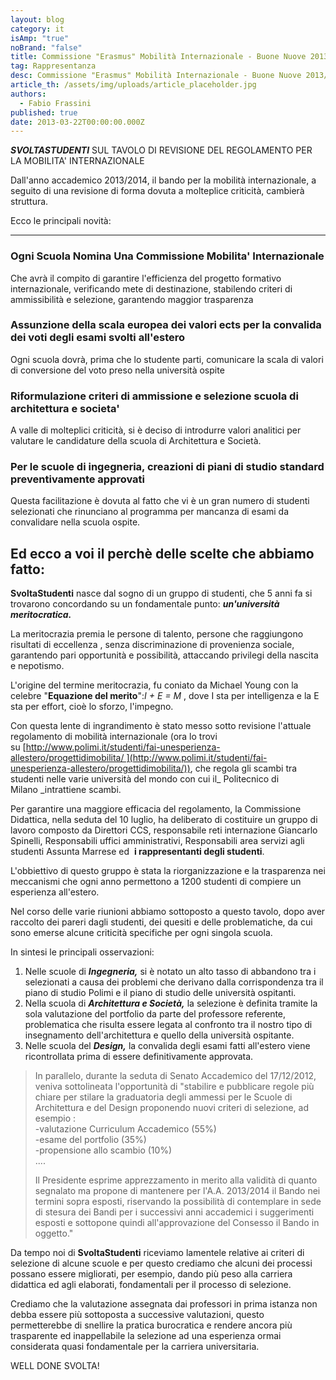 ```yaml
---
layout: blog
category: it
isAmp: "true"
noBrand: "false"
title: Commissione "Erasmus" Mobilità Internazionale - Buone Nuove 2013/14
tag: Rappresentanza
desc: Commissione "Erasmus" Mobilità Internazionale - Buone Nuove 2013/14
article_th: /assets/img/uploads/article_placeholder.jpg
authors:
  - Fabio Frassini
published: true
date: 2013-03-22T00:00:00.000Z
---
```


**_SVOLTASTUDENTI_** SUL TAVOLO DI REVISIONE DEL REGOLAMENTO PER LA MOBILITA' INTERNAZIONALE

Dall'anno accademico 2013/2014, il bando per la mobilità internazionale, a seguito di una revisione di forma dovuta a molteplice criticità, cambierà struttura.

Ecco le principali novità:  

-----------------------------

### Ogni Scuola Nomina Una Commissione Mobilita' Internazionale

Che avrà il compito di garantire l'efficienza del progetto formativo internazionale, verificando mete di destinazione, stabilendo criteri di ammissibilità e selezione, garantendo maggior trasparenza

### Assunzione della scala europea dei valori ects per la convalida dei voti degli esami svolti all'estero

Ogni scuola dovrà, prima che lo studente parti, comunicare la scala di valori di conversione del voto preso nella università ospite

### Riformulazione criteri di ammissione e selezione scuola di architettura e societa'

A valle di molteplici criticità, si è deciso di introdurre valori analitici per valutare le candidature della scuola di Architettura e Società.

### Per le scuole di ingegneria, creazioni di piani di studio standard preventivamente approvati

Questa facilitazione è dovuta al fatto che vi è un gran numero di studenti selezionati che rinunciano al programma per mancanza di esami da convalidare nella scuola ospite.

Ed ecco a voi il perchè delle scelte che abbiamo fatto:
-------------------------------------------------------

**SvoltaStudenti** nasce dal sogno di un gruppo di studenti, che 5 anni fa si trovarono concordando su un fondamentale punto: **_un'università meritocratica._**

La meritocrazia premia le persone di talento, persone che raggiungono risultati di eccellenza , senza discriminazione di provenienza sociale, garantendo pari opportunità e possibilità, attaccando privilegi della nascita e nepotismo.

L'origine del termine meritocrazia, fu coniato da Michael Young con la celebre "**Equazione del merito**":_I + E = M_ , dove I sta per intelligenza e la E sta per effort, cioè lo sforzo, l'impegno.

Con questa lente di ingrandimento è stato messo sotto revisione l'attuale regolamento di mobilità internazionale (ora lo trovi su [http://www.polimi.it/studenti/fai-unesperienza-allestero/progettidimobilita/ ](http://www.polimi.it/studenti/fai-unesperienza-allestero/progettidimobilita/)), che regola gli scambi tra studenti nelle varie università del mondo con cui il_ Politecnico di Milano _intrattiene scambi.

Per garantire una maggiore efficacia del regolamento, la Commissione Didattica, nella seduta del 10 luglio, ha deliberato di costituire un gruppo di lavoro composto da Direttori CCS, responsabile reti internazione Giancarlo Spinelli, Responsabili uffici amministrativi, Responsabili area servizi agli studenti Assunta Marrese ed  **i rappresentanti degli studenti**.

L'obbiettivo di questo gruppo è stata la riorganizzazione e la trasparenza nei meccanismi che ogni anno permettono a 1200 studenti di compiere un esperienza all'estero.

Nel corso delle varie riunioni abbiamo sottoposto a questo tavolo, dopo aver raccolto dei pareri dagli studenti, dei quesiti e delle problematiche, da cui sono emerse alcune criticità specifiche per ogni singola scuola.

In sintesi le principali osservazioni:

1.  Nelle scuole di **_Ingegneria,_** si è notato un alto tasso di abbandono tra i selezionati a causa dei problemi che derivano dalla corrispondenza tra il piano di studio Polimi e il piano di studio delle università ospitanti.
2.  Nella scuola di **_Architettura e Società,_** la selezione è definita tramite la sola valutazione del portfolio da parte del professore referente, problematica che risulta essere legata al confronto tra il nostro tipo di insegnamento dell'architettura e quello della università ospitante.
3.  Nelle scuola del **_Design,_** la convalida degli esami fatti all'estero viene ricontrollata prima di essere definitivamente approvata.

> In parallelo, durante la seduta di Senato Accademico del 17/12/2012, veniva sottolineata l'opportunità di "stabilire e pubblicare regole più chiare per stilare la graduatoria degli ammessi per le Scuole di Architettura e del Design proponendo nuovi criteri di selezione, ad esempio :  
> -valutazione Curriculum Accademico (55%)  
> -esame del portfolio (35%)  
> -propensione allo scambio (10%)   
> ....
> 
> Il Presidente esprime apprezzamento in merito alla validità di quanto segnalato ma propone di mantenere per l'A.A. 2013/2014 il Bando nei termini sopra esposti, riservando la possibilità di contemplare in sede di stesura dei Bandi per i successivi anni accademici i suggerimenti esposti e sottopone quindi all'approvazione del Consesso il Bando in oggetto."  

Da tempo noi di **SvoltaStudenti** riceviamo lamentele relative ai criteri di selezione di alcune scuole e per questo crediamo che alcuni dei processi possano essere migliorati, per esempio, dando più peso alla carriera didattica ed agli elaborati, fondamentali per il processo di selezione.

Crediamo che la valutazione assegnata dai professori in prima istanza non debba essere più sottoposta a successive valutazioni, questo permetterebbe di snellire la pratica burocratica e rendere ancora più trasparente ed inappellabile la selezione ad una esperienza ormai considerata quasi fondamentale per la carriera universitaria.

WELL DONE SVOLTA!
